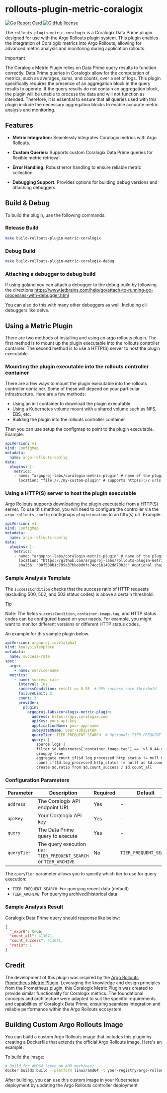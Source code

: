 # rollouts-plugin-metric-coralogix

[![Go Report Card](https://goreportcard.com/badge/github.com/argoproj-labs/rollouts-plugin-metric-coralogix)](https://goreportcard.com/report/github.com/argoproj-labs/rollouts-plugin-metric-coralogix)
[![GitHub license](https://img.shields.io/badge/license-MIT-blue.svg)](https://github.com/argoproj-labs/rollouts-plugin-metric-coralogix/blob/master/LICENSE)

The `rollouts-plugin-metric-coralogix` is a Coralogix Data Prime plugin designed for use with the Argo Rollouts plugin system. This plugin enables the integration of Coralogix metrics into Argo Rollouts, allowing for advanced metric analysis and monitoring during application rollouts.

> [!IMPORTANT]
> The Coralogix Metric Plugin relies on Data Prime query results to function correctly. Data Prime queries in Coralogix allow for the computation of metrics, such as averages, sums, and counts, over a set of logs. This plugin specifically requires the presence of an aggregation block in the query results to operate. If the query results do not contain an aggregation block, the plugin will be unable to process the data and will not function as intended. Therefore, it is essential to ensure that all queries used with this plugin include the necessary aggregation blocks to enable accurate metric analysis and monitoring.

## Features

- **Metric Integration:** Seamlessly integrates Coralogix metrics with Argo Rollouts.

- **Custom Queries:** Supports custom Coralogix Data Prime queries for flexible metric retrieval.

- **Error Handling:** Robust error handling to ensure reliable metric collection.

- **Debugging Support:** Provides options for building debug versions and attaching debuggers.

## Build & Debug

To build the plugin, use the following commands:

### Release Build

```bash
make build-rollouts-plugin-metric-coralogix
```

### Debug Build

```bash
make build-rollouts-plugin-metric-coralogix-debug
```

### Attaching a debugger to debug build

If using goland you can attach a debugger to the debug build by following the directions https://www.jetbrains.com/help/go/attach-to-running-go-processes-with-debugger.html

You can also do this with many other debuggers as well. Including cli debuggers like delve.

## Using a Metric Plugin

There are two methods of installing and using an argo rollouts plugin. The first method is to mount up the plugin executable
into the rollouts controller container. The second method is to use a HTTP(S) server to host the plugin executable.

### Mounting the plugin executable into the rollouts controller container

There are a few ways to mount the plugin executable into the rollouts controller container. Some of these will depend on your
particular infrastructure. Here are a few methods:

- Using an init container to download the plugin executable
- Using a Kubernetes volume mount with a shared volume such as NFS, EBS, etc.
- Building the plugin into the rollouts controller container

Then you can use setup the configmap to point to the plugin executable. Example:

```yaml
apiVersion: v1
kind: ConfigMap
metadata:
  name: argo-rollouts-config
data:
  plugins: |-
    metrics:
    - name: "argoproj-labs/coralogix-metric-plugin" # name of the plugin uses the name to find this configuration, it must match the name required by the plugin
      location: "file://./my-custom-plugin" # supports http(s):// urls and file://
```

### Using a HTTP(S) server to host the plugin executable

Argo Rollouts supports downloading the plugin executable from a HTTP(S) server. To use this method, you will need to
configure the controller via the `argo-rollouts-config` configmaps `pluginLocation` to an http(s) url. Example:

```yaml
apiVersion: v1
kind: ConfigMap
metadata:
  name: argo-rollouts-config
data:
  plugins: |-
    metrics:
    - name: "argoproj-labs/coralogix-metric-plugin" # name of the plugin uses the name to find this configuration, it must match the name required by the plugin
      location: "https://github.com/argoproj-labs/rollouts-plugin-metric-coralogix/releases/download/v0.0.1/rollouts-plugin-metric-coralogix-linux-amd64" # supports http(s):// urls and file://
      sha256: "08f588b1c799a37bbe8d0fc74cc1b1492dd70b2c" #optional sha256 checksum of the plugin executable
```

### Sample Analysis Template

The `successCondition` checks that the success ratio of HTTP requests (excluding 500, 502, and 503 status codes) is above a certain threshold.

> [!TIP]
> Note: The fields `successCondition`, `container.image.tag`, and HTTP status codes can be configured based on your needs. For example, you might want to monitor different versions or different HTTP status codes.

An example for this sample plugin below.

```yaml
apiVersion: argoproj.io/v1alpha1
kind: AnalysisTemplate
metadata:
  name: success-rate
spec:
  args:
    - name: service-name
  metrics:
    - name: success-rate
      interval: 10s
      successCondition: result >= 0.95  # 95% success rate threshold
      failureLimit: 2
      count: 3
      provider:
        plugin:
          argoproj-labs/coralogix-metric-plugin:
            address: https://api.coralogix.com
            apiKey: your-api-key
            applicationName: your-app-name
            subsystemName: your-subsystem
            queryTier: TIER_FREQUENT_SEARCH  # Optional: TIER_FREQUENT_SEARCH (default) or TIER_ARCHIVE
            query: |
              source logs | 
              filter $d.kubernetes['container.image.tag'] == 'v3.0.44-rc28' | 
              groupby true 
              aggregate count_if($d.log_processed.http_status != null && $d.log_processed.http_status:number != 500 && $d.log_processed.http_status:number != 502 && $d.log_processed.http_status:number != 503) as $d.count_success, 
              count_if($d.log_processed.http_status != null) as $d.count_all | 
              create $d.ratio from $d.count_success / $d.count_all
```

### Configuration Parameters

| Parameter | Description | Required | Default |
|-----------|-------------|----------|---------|
| `address` | The Coralogix API endpoint URL | Yes | - |
| `apiKey` | Your Coralogix API key | Yes | - |
| `query` | The Data Prime query to execute | Yes | - |
| `queryTier` | The query execution tier: `TIER_FREQUENT_SEARCH` or `TIER_ARCHIVE` | No | `TIER_FREQUENT_SEARCH` |

The `queryTier` parameter allows you to specify which tier to use for query execution:
- `TIER_FREQUENT_SEARCH`: For querying recent data (default)
- `TIER_ARCHIVE`: For querying archived/historical data

### Sample Analysis Result

Coralogix Data Prime query should response like below:

```json
{
  "_expr0": true,
  "count_all": 411671,
  "count_success": 411671,
  "ratio": 1
}
```

## Credit

The development of this plugin was inspired by the [Argo Rollouts Prometheus Metric Plugin](https://github.com/argoproj-labs/rollouts-plugin-metric-sample-prometheus). Leveraging the knowledge and design principles from the Prometheus plugin, this Coralogix Metric Plugin was created to provide similar functionality for Coralogix metrics. The foundational concepts and architecture were adapted to suit the specific requirements and capabilities of Coralogix Data Prime, ensuring seamless integration and reliable performance within the Argo Rollouts ecosystem.

## Building Custom Argo Rollouts Image

You can build a custom Argo Rollouts image that includes this plugin by creating a Dockerfile that extends the official Argo Rollouts image. Here's an example:

To build the image:

```bash
# Build for AMD64 (even on ARM machines)
docker buildx build --platform linux/amd64 -t your-registry/argo-rollouts-coralogix:latest .
```

After building, you can use this custom image in your Kubernetes deployment by updating the Argo Rollouts controller deployment

